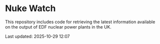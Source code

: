 # Nuke Watch

This repository includes code for retrieving the latest information available on the output of EDF nuclear power plants in the UK.

Last updated: 2025-10-29 12:07
